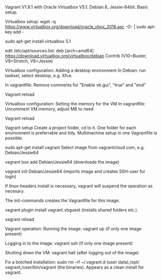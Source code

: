 Vagrant V1.9.1 with Oracle Virtualbox V5.1. Debian 8, Jessie-64bit. Basic setup.

Virtualbox setup:
wget -q https://www.virtualbox.org/download/oracle_vbox_2016.asc -O- | sudo
apt-key add -

sudo apt-get install virtualbox 5.1

edit /etc/apt/sources.list: deb [arch=amd64] https://download.virtualbox.org/virtualbox/debian <your distro> Contrib
(V10=Buster, V9=Stretch, V8=Jessie)

Virtualbox configuration:
Adding a desktop environment
In Debian: run tasksel, select desktop, e.g. Xfce.

In vagrantfile: Remove comments for "Enable vb.gui", "true" and "end"

Vagrant reload

Virtualbox configuration:
Setting the memory for the VM
In vagrantfile: Uncomment VM.memory, adjust MB to need

Vagrant reload

Vagrant setup
Create a project folder, cd to it. One folder for each environment is preferrable and tidy. Multimachine setup in one Vagrantfile is possible.

sudo apt-get install vagrant
Select image from vagrantcloud.com, e.g. Debian/Jessie64

vagrant box add Debian/Jessie64 (downloads the image)

vagrant init Debian/Jessie64 (imports image and creates SSH-user for login)

If linux-headers install is necessary, vagrant will suspend the operation 
as necesary.

The init-commands creates the Vagrantfile for this image.

vagrant plugin install vagrant.vbguest (installs shared folders etc.).

vagrant reload


Vagrant operation:
Running the image: vagrant up (if only one image present)

Logging in to the image: vagrant ssh (if only one image present)

Shutting down the VM: vagrant halt (after logging out of the image)

Fix a botched installation: sudo rm -rf ~/.vagrant.d (user data),/opt/
vagrant,/user/bin/vagrant (the binaries). Appears as a clean install for
vagrant.
